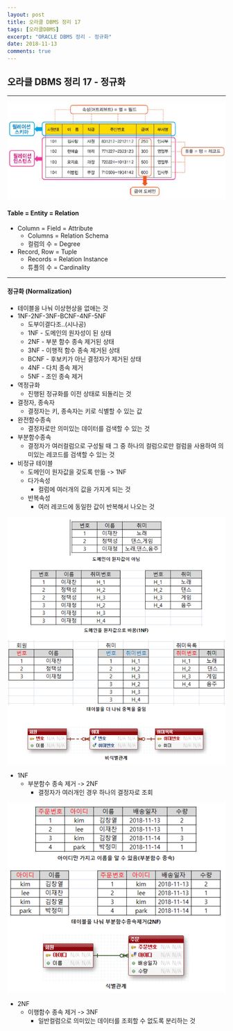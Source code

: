```yaml
---
layout: post
title: 오라클 DBMS 정리 17
tags: [오라클DBMS]
excerpt: "ORACLE DBMS 정리 - 정규화"
date: 2018-11-13
comments: true
---
```


## 오라클 DBMS 정리 17 - 정규화

---


![17-01](https://github.com/younggeun0/younggeun0.github.io/blob/master/_posts/img/oracle/17-01.png?raw=true)

#### Table = Entity =  Relation

* Column = Field = Attribute 
  * Columns = Relation Schema
  * 컬럼의 수 = Degree
* Record, Row = Tuple
  * Records = Relation Instance
  * 튜플의 수 = Cardinality

---


#### 정규화 (Normalization)

* 테이블을 나눠 이상현상을 없애는 것
* 1NF-2NF-3NF-BCNF-4NF-5NF
  * 도부이결다조..(시나공)
  * 1NF - 도메인의 원자성이 된 상태
  * 2NF - 부분 함수 종속 제거된 상태
  * 3NF - 이행적 함수 종속 제거된 상태
  * BCNF - 후보키가 아닌 결정자가 제거된 상태
  * 4NF - 다치 종속 제거
  * 5NF - 조인 종속 제거
* 역정규화
  * 진행된 정규화를 이전 상태로 되돌리는 것
* 결정자, 종속자
  * 결정자는 키, 종속자는 키로 식별할 수 있는 값
* 완전함수종속
  * 결정자로만 의미있는 데이터를 검색할 수 있는 것
* 부분함수종속
  * 결정자가 여러컬럼으로 구성될 때 그 중 하나의 컬럼으로만 컬럼을 사용하여 의미있는 레코드를 검색할 수 있는 것
* 비정규 테이블
  * 도메인이 원자값을 갖도록 만듦 ->  1NF
  * 다가속성
    * 컬럼에 여러개의 값을 가지게 되는 것
  * 반복속성
    * 여러 레코드에 동일한 값이 반복해서 나오는 것

![17-02](https://github.com/younggeun0/younggeun0.github.io/blob/master/_posts/img/oracle/17-02.png?raw=true)

* 1NF
  * 부분함수 종속 제거 -> 2NF
    * 결정자가 여러개인 경우 하나의 결정자로 조회

![17-03](https://github.com/younggeun0/younggeun0.github.io/blob/master/_posts/img/oracle/17-03.png?raw=true)

* 2NF
  * 이행함수 종속 제거 -> 3NF
    * 일반컬럼으로 의미있는 데이터를 조회할 수 없도록 분리하는 것




